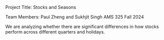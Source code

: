 Project Title: Stocks and Seasons

Team Members: Paul Zheng and Sukhjit Singh
AMS 325 
Fall 2024

We are analyzing whether there are significant differences in how stocks perform across different quarters and holidays.
